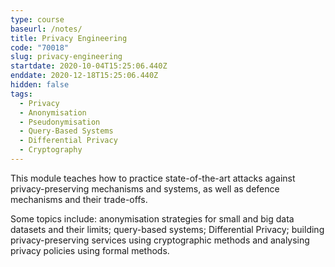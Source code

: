 ```yaml
---
type: course
baseurl: /notes/
title: Privacy Engineering
code: "70018"
slug: privacy-engineering
startdate: 2020-10-04T15:25:06.440Z
enddate: 2020-12-18T15:25:06.440Z
hidden: false
tags:
  - Privacy
  - Anonymisation
  - Pseudonymisation
  - Query-Based Systems
  - Differential Privacy
  - Cryptography
---
```

This module teaches how to practice state-of-the-art attacks against privacy-preserving mechanisms and systems, as well as defence mechanisms and their trade-offs. 

Some topics include: anonymisation strategies for small and big data datasets and their limits; query-based systems; Differential Privacy; building privacy-preserving services using cryptographic methods and analysing privacy policies using formal methods.